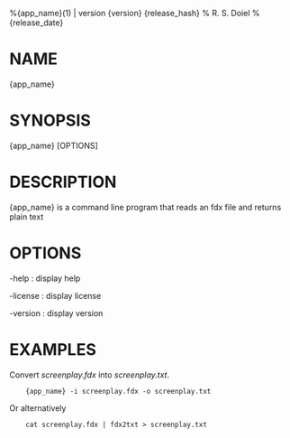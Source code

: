 %{app_name}(1) | version {version} {release_hash}
% R. S. Doiel
% {release_date} 

# NAME

{app_name}

# SYNOPSIS

{app_name} [OPTIONS]

# DESCRIPTION

{app_name} is a command line program that reads an fdx file
and returns plain text

# OPTIONS

-help
: display help

-license
: display license

-version
: display version


# EXAMPLES

Convert *screenplay.fdx* into *screenplay.txt*.

~~~
    {app_name} -i screenplay.fdx -o screenplay.txt
~~~

Or alternatively

~~~
    cat screenplay.fdx | fdx2txt > screenplay.txt
~~~


